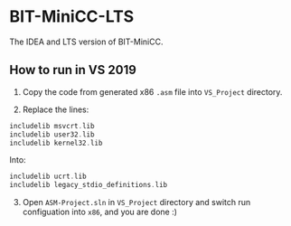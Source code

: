 # BIT-MiniCC-LTS

The IDEA and LTS version of BIT-MiniCC.

## How to run in VS 2019

1. Copy the code from generated x86 `.asm` file into `VS_Project` directory.

2. Replace the lines:

```asm
includelib msvcrt.lib
includelib user32.lib
includelib kernel32.lib
```

Into:

```asm
includelib ucrt.lib
includelib legacy_stdio_definitions.lib
```

3. Open `ASM-Project.sln` in `VS_Project` directory and switch run configuation into `x86`, and you are done :)
